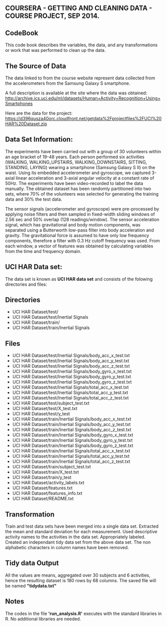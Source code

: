 ## COURSERA - GETTING AND CLEANING DATA - COURSE PROJECT, SEP 2014.
## CodeBook
This code book describes the variables, the data, and any transformations or work that was performed to clean up the data.

## The Source of Data
The data linked to from the course website represent data collected from the accelerometers from the Samsung Galaxy S smartphone. 

A full description is available at the site where the data was obtained:
http://archive.ics.uci.edu/ml/datasets/Human+Activity+Recognition+Using+Smartphones

Here are the data for the project:
https://d396qusza40orc.cloudfront.net/getdata%2Fprojectfiles%2FUCI%20HAR%20Dataset.zip

## Data Set Information:

The experiments have been carried out with a group of 30 volunteers within an age bracket of 19-48 years. Each person performed six activities (WALKING, WALKING_UPSTAIRS, WALKING_DOWNSTAIRS, SITTING, STANDING, LAYING) wearing a smartphone (Samsung Galaxy S II) on the waist. Using its embedded accelerometer and gyroscope, we captured 3-axial linear acceleration and 3-axial angular velocity at a constant rate of 50Hz. The experiments have been video-recorded to label the data manually. The obtained dataset has been randomly partitioned into two sets, where 70% of the volunteers was selected for generating the training data and 30% the test data.

The sensor signals (accelerometer and gyroscope) were pre-processed by applying noise filters and then sampled in fixed-width sliding windows of 2.56 sec and 50% overlap (128 readings/window). The sensor acceleration signal, which has gravitational and body motion components, was separated using a Butterworth low-pass filter into body acceleration and gravity. The gravitational force is assumed to have only low frequency components, therefore a filter with 0.3 Hz cutoff frequency was used. From each window, a vector of features was obtained by calculating variables from the time and frequency domain.

## UCI HAR Data set:
The data set is known as **UCI HAR data set** and consists of the folowing directories and files:
## Directories
* UCI HAR Dataset/test/
* UCI HAR Dataset/test/Inertial Signals 
* UCI HAR Dataset/train/
* UCI HAR Dataset/train/Inertial Signals
## Files 
* UCI HAR Dataset/test/Inertial Signals/body_acc_x_test.txt
* UCI HAR Dataset/test/Inertial Signals/body_acc_y_test.txt
* UCI HAR Dataset/test/Inertial Signals/body_acc_z_test.txt
* UCI HAR Dataset/test/Inertial Signals/body_gyro_x_test.txt
* UCI HAR Dataset/test/Inertial Signals/body_gyro_y_test.txt
* UCI HAR Dataset/test/Inertial Signals/body_gyro_z_test.txt
* UCI HAR Dataset/test/Inertial Signals/total_acc_x_test.txt
* UCI HAR Dataset/test/Inertial Signals/total_acc_y_test.txt
* UCI HAR Dataset/test/Inertial Signals/total_acc_z_test.txt
* UCI HAR Dataset/test/subject_test.txt
* UCI HAR Dataset/test/X_test.txt
* UCI HAR Dataset/test/y_test
* UCI HAR Dataset/train/Inertial Signals/body_acc_x_test.txt
* UCI HAR Dataset/train/Inertial Signals/body_acc_y_test.txt
* UCI HAR Dataset/train/Inertial Signals/body_acc_z_test.txt
* UCI HAR Dataset/train/Inertial Signals/body_gyro_x_test.txt
* UCI HAR Dataset/train/Inertial Signals/body_gyro_y_test.txt
* UCI HAR Dataset/train/Inertial Signals/body_gyro_z_test.txt
* UCI HAR Dataset/train/Inertial Signals/total_acc_x_test.txt
* UCI HAR Dataset/train/Inertial Signals/total_acc_y_test.txt
* UCI HAR Dataset/train/Inertial Signals/total_acc_z_test.txt
* UCI HAR Dataset/train/subject_test.txt
* UCI HAR Dataset/train/X_test.txt
* UCI HAR Dataset/train/y_test
* UCI HAR Dataset/activity_labels.txt
* UCI HAR Dataset/features.txt
* UCI HAR Dataset/features_info.txt
* UCI HAR Dataset/README.txt

## Transformation
Train and test data sets have been merged into a single data set. 
Extracted the mean and standard deviation for each measurement.
Used descriptive activity names to the activities in the data set.
Appropriately labeled.
Created an independant tidy data set from the above data set.
The non alphabetic characters in column names have been removed.

## Tidy data Output
All the values are means, aggregated over 30 subjects and 6 activities, hence the resulting dataset is 180 rows by 68 columns. The saved file will be named **"tidydata.txt"**

## Notes
The codes in the file **'run_analysis.R'** executes with the standard libraries in R. No additional libraries are needed.

